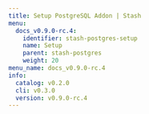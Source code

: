 ```yaml
---
title: Setup PostgreSQL Addon | Stash
menu:
  docs_v0.9.0-rc.4:
    identifier: stash-postgres-setup
    name: Setup
    parent: stash-postgres
    weight: 20
menu_name: docs_v0.9.0-rc.4
info:
  catalog: v0.2.0
  cli: v0.3.0
  version: v0.9.0-rc.4
---
```


